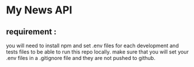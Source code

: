 # My News API

## requirement :

you will need to install npm and set .env files for each development and tests files to be able to run this repo locally.
make sure that you will set your .env files in a .gitignore file and they are not pushed to github.
